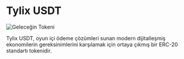 # Tylix USDT

![Geleceğin Tokeni](https://hizliresim.com/mof9j7q)

Tylix USDT, oyun içi ödeme çözümleri sunan modern dijitalleşmiş ekonomilerin gereksinimlerini karşılamak için ortaya çıkmış bir ERC-20 standartı tokenidir. 
